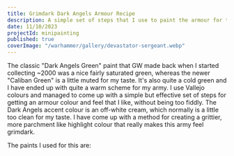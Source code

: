 ```yaml
---
title: Grimdark Dark Angels Armour Recipe
description: A simple set of steps that I use to paint the armour for the bulk of my Dark Angels army.
date: 11/10/2023
projectId: minipainting
published: true
coverImage: "/warhammer/gallery/devastator-sergeant.webp"
---
```


<script>
    import DarkAngelsArmour from "../lib/pages/DarkAngelsArmour.svelte"
</script>

The classic "Dark Angels Green" paint that GW made back when I started collecting ~2000 was a nice fairly saturated green, whereas the newer "Caliban Green" is a little muted for my taste. It's also quite a cold green and I have ended up with quite a warm scheme for my army. I use Vallejo colours and managed to come up with a simple but effective set of steps for getting an armour colour and feel that I like, without being too fiddly. The Dark Angels accent colour is an off-white cream, which normally is a little too clean for my taste. I have come up with a method for creating a grittier, more parchment like highlight colour that really makes this army feel grimdark. 

The paints I used for this are: 
<DarkAngelsArmour/>